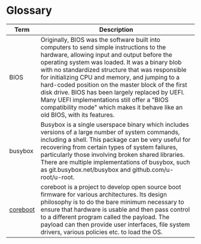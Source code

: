 # Glossary
|**Term**|**Description**|
|-----------------|------------------------------------------------------|
|BIOS             |Originally, BIOS was the software built into computers to send simple instructions to the hardware, allowing input and output before the operating system was loaded. It was a binary blob with no standardized structure that was responsible for initializing CPU and memory, and jumping to a hard-coded position on the master block of the first disk drive. BIOS has been largely replaced by UEFI. Many UEFI implementations still offer a "BIOS compatibility mode" which makes it behave like an old BIOS, with its features.|
|busybox          |Busybox is a single userspace binary which includes versions of a large number of system commands, including a shell. This package can be very useful for recovering from certain types of system failures, particularly those involving broken shared libraries. There are multiple implementations of busybox, such as git.busybox.net/busybox and github.com/u-root/u-root.|
|[coreboot](https://doc.coreboot.org/)|coreboot is a project to develop open source boot firmware for various architectures. Its design philosophy is to do the bare minimum necessary to ensure that hardware is usable and then pass control to a different program called the payload. The payload can then provide user interfaces, file system drivers, various policies etc. to load the OS.|
